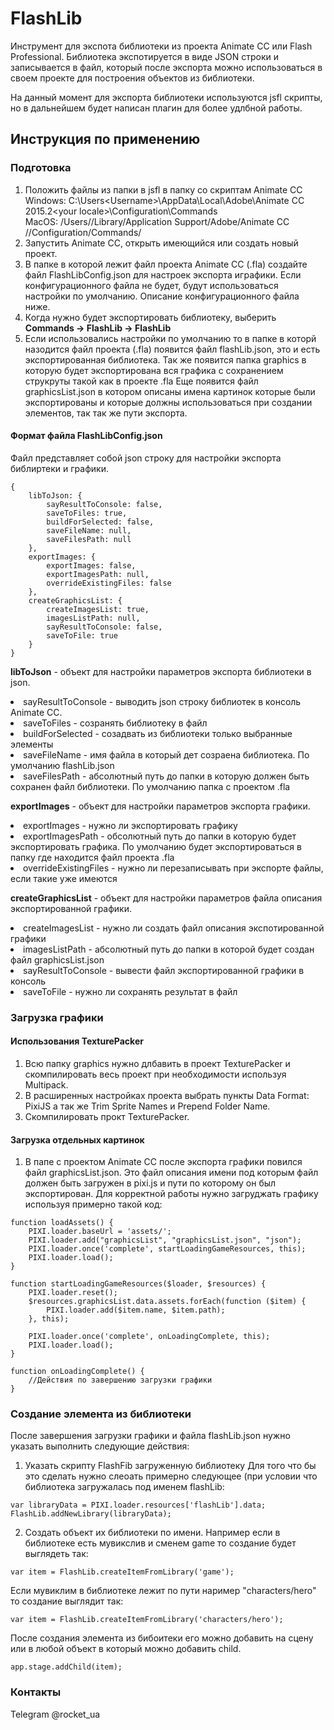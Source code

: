 # FlashLib
Инструмент для экспота библиотеки из проекта Animate CC или Flash Professional.
Библиотека экспотируется в виде JSON строки и записывается в файл, который после экспорта можно использоваться в своем проекте для построения объектов из библиотеки.

На данный момент для экспорта библиотеки используются jsfl скрипты, но в дальнейшем будет написан плагин для более удлбной работы.

## Инструкция по применению

### Подготовка
1. Положить файлы из папки в jsfl в папку со скриптам Animate CC
Windows: C:\Users\<Username>\AppData\Local\Adobe\Animate CC 2015.2\<your locale>\Configuration\Commands\
MacOS: /Users/<Username>/Library/Application Support/Adobe/Animate CC <version>/<your locale>/Configuration/Commands/
2. Запустить Animate CC, открыть имеющийся или создать новый проект.
3. В папке в которой лежит файл проекта Animate CC (.fla) создайте файл FlashLibConfig.json для настроек экспорта играфики.
Если конфигурационного файла не будет, будут использоваться настройки по умолчанию.
Описание конфигурационного файла ниже.
4. Когда нужно будет экспортировать библиотеку, выберить **Commands -> FlashLib -> FlashLib**
5. Если использовались настройки по умолчанию то в папке в которй назодится файл проекта (.fla) появится файл flashLib.json, это и есть экспортированная библиотека.
Так же появится папка graphics в которую будет экспортирована вся графика с сохранением струкруты такой как в проекте .fla
Еще появится файл graphicsList.json в котором описаны имена картинок которые были экспортированы и которые должны использоваться при создании элементов, так так же пути экспорта.

#### Формат файла FlashLibConfig.json
Файл представляет собой json строку для настройки экспорта библиртеки и графики.
```
{
    libToJson: {
        sayResultToConsole: false,
        saveToFiles: true,
        buildForSelected: false,
        saveFileName: null,
        saveFilesPath: null
    },
    exportImages: {
        exportImages: false,
        exportImagesPath: null,
        overrideExistingFiles: false
    },
    createGraphicsList: {
        createImagesList: true,
        imagesListPath: null,
        sayResultToConsole: false,
        saveToFile: true
    }
}
```
**libToJson** - объект для настройки параметров экспорта библиотеки в json.
<li> sayResultToConsole - выводить json строку библиотек в консоль Animate CC.
<li> saveToFiles - созранять библиотеку в файл
<li> buildForSelected - созадвать из библиотеки только выбранные элементы
<li> saveFileName - имя файла в который дет созраена библиотека. По умолчанию flashLib.json
<li> saveFilesPath - абсолютный путь до папки в которую должен быть сохранен файл библиотеки. По умолчанию папка с проектом .fla

**exportImages** - объект для настройки параметров экспорта графики.
<li> exportImages - нужно ли экспортировать графику
<li> exportImagesPath - обсолютный путь до папки в которую будет экспортировать графика. По умолчанию будет экспортироваться
в папку где находится файл проекта .fla
<li> overrideExistingFiles - нужно ли перезаписывать при экспорте файлы, если такие уже имеются

**createGraphicsList** - объект для настройки параметров файла описания экспортированной графики.
<li> createImagesList - нужно ли создать файл описания экспотированной графики
<li> imagesListPath - абсолютный путь до папки в которой будет создан файл graphicsList.json
<li> sayResultToConsole - вывести файл экспортированной графики в консоль
<li> saveToFile - нужно ли сохранять результат в файл

### Загрузка графики
#### Использования TexturePacker
1. Всю папку graphics нужно длбавить в проект TexturePacker и скомпилировать весь проект при необходимости используя Multipack.
2. В расширенных настройках проекта выбрать пункты Data Format: PixiJS а так же Trim Sprite Names и Prepend Folder Name.
3. Скомпилировать прокт TexturePacker.

#### Загрузка отдельных картинок
1. В папе с проектом Animate CC после экспорта графики повился файл graphicsList.json.
Это файл описания имени под которым файл должен быть загружен в pixi.js и пути по которому он был экспортирован.
Для корректной работы нужно загруджать графику используя примерно такой код:
```
function loadAssets() {
    PIXI.loader.baseUrl = 'assets/';
    PIXI.loader.add("graphicsList", "graphicsList.json", "json");
    PIXI.loader.once('complete', startLoadingGameResources, this);
    PIXI.loader.load();
}

function startLoadingGameResources($loader, $resources) {
    PIXI.loader.reset();
    $resources.graphicsList.data.assets.forEach(function ($item) {
        PIXI.loader.add($item.name, $item.path);
    }, this);

    PIXI.loader.once('complete', onLoadingComplete, this);
    PIXI.loader.load();
}

function onLoadingComplete() {
    //Действия по завершению загрузки графики
}
```

### Создание элемента из библиотеки
После завершения загрузки графики и файла flashLib.json нужно указать выполнить следующие действия:
1. Указать скрипту FlashFib загруженную библиотеку
Для того что бы это сделать нужно слеоать примерно следующее (при условии что библиотека загружалась под именем flashLib:
```
var libraryData = PIXI.loader.resources['flashLib'].data;
FlashLib.addNewLibrary(libraryData);
```
2. Создать объект их библиотеки по имени.
Например если в библиотеке есть мувикслив и сменем game то создание будет выглядеть так:
```
var item = FlashLib.createItemFromLibrary('game');
```
Если мувиклим в библиотеке лежит по пути наример "characters/hero" то создание выглядит так:
```
var item = FlashLib.createItemFromLibrary('characters/hero');
```
После создания элемента из бибоитеки его можно добавить на сцену или в любой объект в который можно добавить child.
```
app.stage.addChild(item);
```


### Контакты
Telegram @rocket_ua